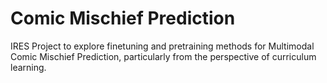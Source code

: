 # Comic Mischief Prediction

IRES Project to explore finetuning and pretraining methods for Multimodal Comic Mischief Prediction, particularly from the perspective of curriculum learning.
